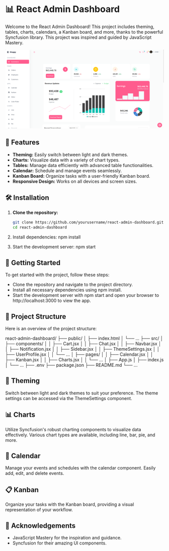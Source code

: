 # 📊 React Admin Dashboard

Welcome to the React Admin Dashboard! This project includes theming, tables, charts, calendars, a Kanban board, and more, thanks to the powerful Syncfusion library. This project was inspired and guided by JavaScript Mastery.


![Dashboard](https://github.com/AbhijitMotekar99/Dashboard/blob/main/src/data/Screenshot%202024-06-07%20220907.png)

## 🚀 Features

- **Theming:** Easily switch between light and dark themes.
- **Charts:** Visualize data with a variety of chart types.
- **Tables:** Manage data efficiently with advanced table functionalities.
- **Calendar:** Schedule and manage events seamlessly.
- **Kanban Board:** Organize tasks with a user-friendly Kanban board.
- **Responsive Design:** Works on all devices and screen sizes.

## 🛠️ Installation

1. **Clone the repository:**
   ```sh
   git clone https://github.com/yourusername/react-admin-dashboard.git
   cd react-admin-dashboard

2. Install dependencies:
   npm install

3. Start the development server:
   npm start


## 🌟 Getting Started
To get started with the project, follow these steps:

- Clone the repository and navigate to the project directory.
- Install all necessary dependencies using npm install.
- Start the development server with npm start and open your browser to http://localhost:3000 to view the app.

## 📁 Project Structure
Here is an overview of the project structure:

react-admin-dashboard/
├── public/
│   ├── index.html
│   └── ...
├── src/
│   ├── components/
│   │   ├── Cart.jsx
│   │   ├── Chat.jsx
│   │   ├── Navbar.jsx
│   │   ├── Notification.jsx
│   │   ├── Sidebar.jsx
│   │   ├── ThemeSettings.jsx
│   │   ├── UserProfile.jsx
│   │   └── ...
│   ├── pages/
│   │   ├── Calendar.jsx
│   │   ├── Kanban.jsx
│   │   ├── Charts.jsx
│   │   └── ...
│   ├── App.js
│   ├── index.js
│   └── ...
├── .env
├── package.json
├── README.md
└── ...


## 🎨 Theming
   Switch between light and dark themes to suit your preference. The theme settings can be accessed via the ThemeSettings component.

## 📊 Charts
   Utilize Syncfusion's robust charting components to visualize data effectively. Various chart types are available, including line, bar, pie, and more.

## 📅 Calendar
  Manage your events and schedules with the calendar component. Easily add, edit, and delete events.

## 📋 Kanban
  Organize your tasks with the Kanban board, providing a visual representation of your workflow.



## 🙏 Acknowledgements
- JavaScript Mastery for the inspiration and guidance.
- Syncfusion for their amazing UI components.
